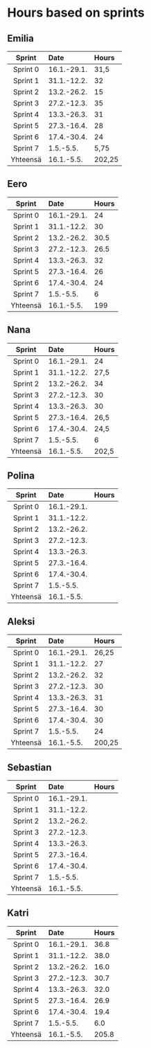 # Hours based on sprints
## Emilia

| Sprint | Date | Hours|
| :----:|:-----| :-----|
|Sprint 0| 16.1.-29.1. | 31,5 |
|Sprint 1| 31.1.-12.2. | 32 |
|Sprint 2| 13.2.-26.2. | 15 |
|Sprint 3| 27.2.-12.3. | 35 |
|Sprint 4| 13.3.-26.3. | 31 |
|Sprint 5| 27.3.-16.4. | 28 |
|Sprint 6| 17.4.-30.4. | 24 |
|Sprint 7| 1.5.-5.5. | 5,75 |
|Yhteensä| 16.1.-5.5. | 202,25|


## Eero
|Sprint| Date | Hours|
| :----:|:-----| :-----|
|Sprint 0| 16.1.-29.1. | 24 |
|Sprint 1| 31.1.-12.2. | 30 |
|Sprint 2| 13.2.-26.2. | 30.5 |
|Sprint 3| 27.2.-12.3. | 26.5 |
|Sprint 4| 13.3.-26.3. | 32 |
|Sprint 5| 27.3.-16.4. | 26 |
|Sprint 6| 17.4.-30.4. | 24 |
|Sprint 7| 1.5.-5.5. | 6|
|Yhteensä| 16.1.-5.5. | 199 |

## Nana
|Sprint| Date | Hours|
| :----:|:-----| :-----|
|Sprint 0| 16.1.-29.1. | 24 |
|Sprint 1| 31.1.-12.2. | 27,5 |
|Sprint 2| 13.2.-26.2. | 34 |
|Sprint 3| 27.2.-12.3. | 30 |
|Sprint 4| 13.3.-26.3. | 30 |
|Sprint 5| 27.3.-16.4. | 26,5 |
|Sprint 6| 17.4.-30.4. | 24,5 |
|Sprint 7| 1.5.-5.5. | 6 |
|Yhteensä| 16.1.-5.5. | 202,5 |

## Polina
|Sprint| Date | Hours|
| :----:|:-----| :-----|
|Sprint 0| 16.1.-29.1. | |
|Sprint 1| 31.1.-12.2. | |
|Sprint 2| 13.2.-26.2. | |
|Sprint 3| 27.2.-12.3. | |
|Sprint 4| 13.3.-26.3. | |
|Sprint 5| 27.3.-16.4. | |
|Sprint 6| 17.4.-30.4. | |
|Sprint 7| 1.5.-5.5. | |
|Yhteensä| 16.1.-5.5. | |

## Aleksi
|Sprint| Date | Hours|
| :----:|:-----| :-----|
|Sprint 0| 16.1.-29.1. |26,25|
|Sprint 1| 31.1.-12.2. |27|
|Sprint 2| 13.2.-26.2. |32|
|Sprint 3| 27.2.-12.3. |30|
|Sprint 4| 13.3.-26.3. |31|
|Sprint 5| 27.3.-16.4. |30|
|Sprint 6| 17.4.-30.4. |30|
|Sprint 7| 1.5.-5.5. |24|
|Yhteensä| 16.1.-5.5. |200,25|

## Sebastian
|Sprint| Date | Hours|
| :----:|:-----| :-----|
|Sprint 0| 16.1.-29.1. | |
|Sprint 1| 31.1.-12.2. | |
|Sprint 2| 13.2.-26.2. | |
|Sprint 3| 27.2.-12.3. | |
|Sprint 4| 13.3.-26.3. | |
|Sprint 5| 27.3.-16.4. | |
|Sprint 6| 17.4.-30.4. | |
|Sprint 7| 1.5.-5.5. | |
|Yhteensä| 16.1.-5.5. | |

## Katri
|Sprint| Date | Hours|
| :----:|:-----| :-----|
|Sprint 0| 16.1.-29.1. |36.8|
|Sprint 1| 31.1.-12.2. |38.0|
|Sprint 2| 13.2.-26.2. |16.0|
|Sprint 3| 27.2.-12.3. |30.7|
|Sprint 4| 13.3.-26.3. |32.0|
|Sprint 5| 27.3.-16.4. |26.9|
|Sprint 6| 17.4.-30.4. |19.4|
|Sprint 7| 1.5.-5.5. |6.0|
|Yhteensä| 16.1.-5.5. |205.8|



